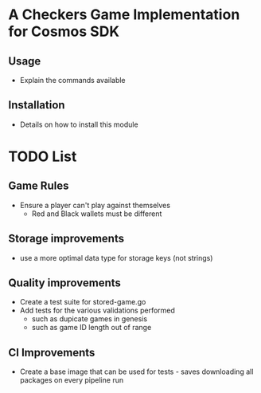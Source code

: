 # A Checkers Game Implementation for Cosmos SDK

## Usage
* Explain the commands available

## Installation
* Details on how to install this module

# TODO List

## Game Rules
* Ensure a player can't play against themselves
  * Red and Black wallets must be different

## Storage improvements
* use a more optimal data type for storage keys (not strings)

## Quality improvements
* Create a test suite for stored-game.go
* Add tests for the various validations performed
  * such as dupicate games in genesis
  * such as game ID length out of range

## CI Improvements
* Create a base image that can be used for tests - saves downloading all packages on every pipeline run
